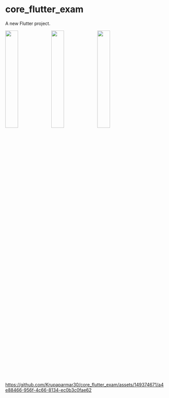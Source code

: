 # core_flutter_exam

A new Flutter project.

<P>
  <img src="https://github.com/Krupaparmar30/core_flutter_exam/assets/149374671/bd222e3a-5337-4182-85a0-b2b5ae6aa5cd"height=28% width=28%>
    <img src="https://github.com/Krupaparmar30/core_flutter_exam/assets/149374671/38f8f7b4-a1d0-4090-8cd7-756cf443cbea"height=28% width=28%>
        <img src="https://github.com/Krupaparmar30/core_flutter_exam/assets/149374671/6200e61d-b3fa-4d61-acab-e62d9356e804"height=28% width=28%>



</P>


https://github.com/Krupaparmar30/core_flutter_exam/assets/149374671/a4e88466-956f-4c66-8134-ec0b3c0fae62

